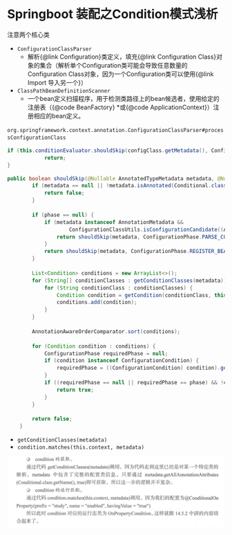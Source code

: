 #       Springboot 装配之Condition模式浅析

注意两个核心类

- `ConfigurationClassParser`
  - 解析{@link Configuration}类定义，填充{@link Configuration Class}对象的集合（解析单个Configuration类可能会导致任意数量的Configuration Class对象，因为一个Configuration类可以使用{@link Import 导入另一个}）
- `ClassPathBeanDefinitionScanner`
  - 一个bean定义扫描程序，用于检测类路径上的bean候选者，使用给定的注册表（{@code BeanFactory} *或{@code ApplicationContext}）注册相应的bean定义。

`org.springframework.context.annotation.ConfigurationClassParser#processConfigurationClass`

```java
if (this.conditionEvaluator.shouldSkip(configClass.getMetadata(), ConfigurationPhase.PARSE_CONFIGURATION)) {
			return;
}
```

```java
public boolean shouldSkip(@Nullable AnnotatedTypeMetadata metadata, @Nullable ConfigurationPhase phase) {
		if (metadata == null || !metadata.isAnnotated(Conditional.class.getName())) {
			return false;
		}

		if (phase == null) {
			if (metadata instanceof AnnotationMetadata &&
					ConfigurationClassUtils.isConfigurationCandidate((AnnotationMetadata) metadata)) {
				return shouldSkip(metadata, ConfigurationPhase.PARSE_CONFIGURATION);
			}
			return shouldSkip(metadata, ConfigurationPhase.REGISTER_BEAN);
		}

		List<Condition> conditions = new ArrayList<>();
		for (String[] conditionClasses : getConditionClasses(metadata)) {
			for (String conditionClass : conditionClasses) {
				Condition condition = getCondition(conditionClass, this.context.getClassLoader());
				conditions.add(condition);
			}
		}

		AnnotationAwareOrderComparator.sort(conditions);

		for (Condition condition : conditions) {
			ConfigurationPhase requiredPhase = null;
			if (condition instanceof ConfigurationCondition) {
				requiredPhase = ((ConfigurationCondition) condition).getConfigurationPhase();
			}
			if ((requiredPhase == null || requiredPhase == phase) && !condition.matches(this.context, metadata)) {
				return true;
			}
		}

		return false;
	}
```

- `getConditionClasses(metadata)`
- `condition.matches(this.context, metadata)`

![1566031837040](images/1566031837040.png)

